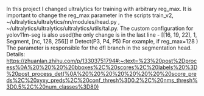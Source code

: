 In this project I changed ultralytics for training with arbitrary reg_max. It is important to change the reg_max parameter in the scripts train_v2, ~/ultralytics/ultralytics/nn/modules/head.py , ~/ultralytics/ultralytics/ultralytics/utils/tal.py. 
The custom configuration for yolov11m-seg is also used(the only change is in the last line - [[16, 19, 22], 1, Segment, [nc, 128, 256]]  # Detect(P3, P4, P5)
 For example, if reg_max=128 )
The parameter is responsible for the dfl branch in the segmentation head. Details:  
https://zhuanlan.zhihu.com/p/13303751794#:~:text=%23%20post%2Dprocess%0A%20%20%20%20bboxes%2C%20scores%2C%20labels%20%3D%20post_process_det(%0A%20%20%20%20%20%20%20%20score_preds%2C%20xyxy_preds%2C%20conf_thresh%3D0.2%2C%20nms_thresh%3D0.5%2C%20num_classes%3D80)
